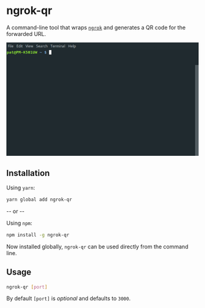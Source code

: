 # ngrok-qr

A command-line tool that wraps [`ngrok`](https://ngrok.com/) and generates a QR code for the forwarded URL.

![ngrok-qr Example](example.gif)

## Installation

Using `yarn`:

```bash
yarn global add ngrok-qr
```

-- or --

Using `npm`:

```bash
npm install -g ngrok-qr
```

Now installed globally, `ngrok-qr` can be used directly from the command line.

## Usage

```bash
ngrok-qr [port]
```

By default `[port]` is _optional_ and defaults to `3000`.
